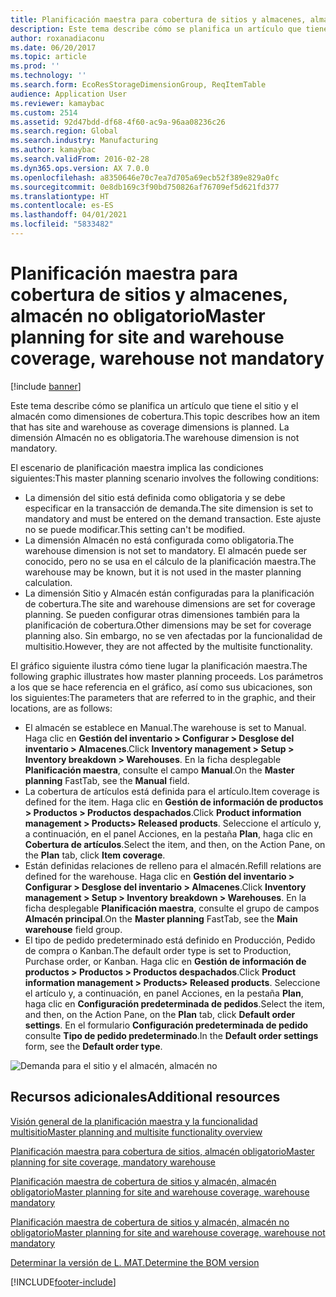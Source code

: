 ```yaml
---
title: Planificación maestra para cobertura de sitios y almacenes, almacén no obligatorio
description: Este tema describe cómo se planifica un artículo que tiene el sitio y el almacén como dimensiones de cobertura. La dimensión Almacén no es obligatoria.
author: roxanadiaconu
ms.date: 06/20/2017
ms.topic: article
ms.prod: ''
ms.technology: ''
ms.search.form: EcoResStorageDimensionGroup, ReqItemTable
audience: Application User
ms.reviewer: kamaybac
ms.custom: 2514
ms.assetid: 92d47bdd-df68-4f60-ac9a-96aa08236c26
ms.search.region: Global
ms.search.industry: Manufacturing
ms.author: kamaybac
ms.search.validFrom: 2016-02-28
ms.dyn365.ops.version: AX 7.0.0
ms.openlocfilehash: a8350646e70c7ea7d705a69ecb52f389e829a0fc
ms.sourcegitcommit: 0e8db169c3f90bd750826af76709ef5d621fd377
ms.translationtype: HT
ms.contentlocale: es-ES
ms.lasthandoff: 04/01/2021
ms.locfileid: "5833482"
---
```

# <a name="master-planning-for-site-and-warehouse-coverage-warehouse-not-mandatory"></a><span data-ttu-id="d160c-104">Planificación maestra para cobertura de sitios y almacenes, almacén no obligatorio</span><span class="sxs-lookup"><span data-stu-id="d160c-104">Master planning for site and warehouse coverage, warehouse not mandatory</span></span>

[!include [banner](../includes/banner.md)]

<span data-ttu-id="d160c-105">Este tema describe cómo se planifica un artículo que tiene el sitio y el almacén como dimensiones de cobertura.</span><span class="sxs-lookup"><span data-stu-id="d160c-105">This topic describes how an item that has site and warehouse as coverage dimensions is planned.</span></span> <span data-ttu-id="d160c-106">La dimensión Almacén no es obligatoria.</span><span class="sxs-lookup"><span data-stu-id="d160c-106">The warehouse dimension is not mandatory.</span></span>

<span data-ttu-id="d160c-107">El escenario de planificación maestra implica las condiciones siguientes:</span><span class="sxs-lookup"><span data-stu-id="d160c-107">This master planning scenario involves the following conditions:</span></span>

-   <span data-ttu-id="d160c-108">La dimensión del sitio está definida como obligatoria y se debe especificar en la transacción de demanda.</span><span class="sxs-lookup"><span data-stu-id="d160c-108">The site dimension is set to mandatory and must be entered on the demand transaction.</span></span> <span data-ttu-id="d160c-109">Este ajuste no se puede modificar.</span><span class="sxs-lookup"><span data-stu-id="d160c-109">This setting can't be modified.</span></span>
-   <span data-ttu-id="d160c-110">La dimensión Almacén no está configurada como obligatoria.</span><span class="sxs-lookup"><span data-stu-id="d160c-110">The warehouse dimension is not set to mandatory.</span></span> <span data-ttu-id="d160c-111">El almacén puede ser conocido, pero no se usa en el cálculo de la planificación maestra.</span><span class="sxs-lookup"><span data-stu-id="d160c-111">The warehouse may be known, but it is not used in the master planning calculation.</span></span>
-   <span data-ttu-id="d160c-112">La dimensión Sitio y Almacén están configuradas para la planificación de cobertura.</span><span class="sxs-lookup"><span data-stu-id="d160c-112">The site and warehouse dimensions are set for coverage planning.</span></span> <span data-ttu-id="d160c-113">Se pueden configurar otras dimensiones también para la planificación de cobertura.</span><span class="sxs-lookup"><span data-stu-id="d160c-113">Other dimensions may be set for coverage planning also.</span></span> <span data-ttu-id="d160c-114">Sin embargo, no se ven afectadas por la funcionalidad de multisitio.</span><span class="sxs-lookup"><span data-stu-id="d160c-114">However, they are not affected by the multisite functionality.</span></span>

<span data-ttu-id="d160c-115">El gráfico siguiente ilustra cómo tiene lugar la planificación maestra.</span><span class="sxs-lookup"><span data-stu-id="d160c-115">The following graphic illustrates how master planning proceeds.</span></span> <span data-ttu-id="d160c-116">Los parámetros a los que se hace referencia en el gráfico, así como sus ubicaciones, son los siguientes:</span><span class="sxs-lookup"><span data-stu-id="d160c-116">The parameters that are referred to in the graphic, and their locations, are as follows:</span></span>
-   <span data-ttu-id="d160c-117">El almacén se establece en Manual.</span><span class="sxs-lookup"><span data-stu-id="d160c-117">The warehouse is set to Manual.</span></span> <span data-ttu-id="d160c-118">Haga clic en **Gestión del inventario &gt; Configurar &gt; Desglose del inventario &gt; Almacenes**.</span><span class="sxs-lookup"><span data-stu-id="d160c-118">Click **Inventory management &gt; Setup &gt; Inventory breakdown &gt; Warehouses**.</span></span> <span data-ttu-id="d160c-119">En la ficha desplegable **Planificación maestra**, consulte el campo **Manual**.</span><span class="sxs-lookup"><span data-stu-id="d160c-119">On the **Master planning** FastTab, see the **Manual** field.</span></span>
-   <span data-ttu-id="d160c-120">La cobertura de artículos está definida para el artículo.</span><span class="sxs-lookup"><span data-stu-id="d160c-120">Item coverage is defined for the item.</span></span> <span data-ttu-id="d160c-121">Haga clic en **Gestión de información de productos &gt; Productos &gt; Productos despachados**.</span><span class="sxs-lookup"><span data-stu-id="d160c-121">Click **Product information management &gt; Products&gt; Released products**.</span></span> <span data-ttu-id="d160c-122">Seleccione el artículo y, a continuación, en el panel Acciones, en la pestaña **Plan**, haga clic en **Cobertura de artículos**.</span><span class="sxs-lookup"><span data-stu-id="d160c-122">Select the item, and then, on the Action Pane, on the **Plan** tab, click **Item coverage**.</span></span>
-   <span data-ttu-id="d160c-123">Están definidas relaciones de relleno para el almacén.</span><span class="sxs-lookup"><span data-stu-id="d160c-123">Refill relations are defined for the warehouse.</span></span> <span data-ttu-id="d160c-124">Haga clic en **Gestión del inventario &gt; Configurar &gt; Desglose del inventario &gt; Almacenes**.</span><span class="sxs-lookup"><span data-stu-id="d160c-124">Click **Inventory management &gt; Setup &gt; Inventory breakdown &gt; Warehouses**.</span></span> <span data-ttu-id="d160c-125">En la ficha desplegable **Planificación maestra**, consulte el grupo de campos **Almacén principal**.</span><span class="sxs-lookup"><span data-stu-id="d160c-125">On the **Master planning** FastTab, see the **Main warehouse** field group.</span></span>
-   <span data-ttu-id="d160c-126">El tipo de pedido predeterminado está definido en Producción, Pedido de compra o Kanban.</span><span class="sxs-lookup"><span data-stu-id="d160c-126">The default order type is set to Production, Purchase order, or Kanban.</span></span> <span data-ttu-id="d160c-127">Haga clic en **Gestión de información de productos &gt; Productos &gt; Productos despachados**.</span><span class="sxs-lookup"><span data-stu-id="d160c-127">Click **Product information management &gt; Products&gt; Released products**.</span></span> <span data-ttu-id="d160c-128">Seleccione el artículo y, a continuación, en panel Acciones, en la pestaña **Plan**, haga clic en **Configuración predeterminada de pedidos**.</span><span class="sxs-lookup"><span data-stu-id="d160c-128">Select the item, and then, on the Action Pane, on the **Plan** tab, click **Default order settings**.</span></span> <span data-ttu-id="d160c-129">En el formulario **Configuración predeterminada de pedido** consulte **Tipo de pedido predeterminado**.</span><span class="sxs-lookup"><span data-stu-id="d160c-129">In the **Default order settings** form, see the **Default order type**.</span></span>

![Demanda para el sitio y el almacén, almacén no](./media/multisitedemandexplosionscenarioforsiteandwarehousecoveragewarehousenotmandatory.jpg)



<a name="additional-resources"></a><span data-ttu-id="d160c-131">Recursos adicionales</span><span class="sxs-lookup"><span data-stu-id="d160c-131">Additional resources</span></span>
--------

[<span data-ttu-id="d160c-132">Visión general de la planificación maestra y la funcionalidad multisitio</span><span class="sxs-lookup"><span data-stu-id="d160c-132">Master planning and multisite functionality overview</span></span>](master-plan-multisite-functionality.md)

[<span data-ttu-id="d160c-133">Planificación maestra para cobertura de sitios, almacén obligatorio</span><span class="sxs-lookup"><span data-stu-id="d160c-133">Master planning for site coverage, mandatory warehouse</span></span>](master-plan-site-warehouse-coverage-warehouse-mandatory.md)

[<span data-ttu-id="d160c-134">Planificación maestra de cobertura de sitios y almacén, almacén obligatorio</span><span class="sxs-lookup"><span data-stu-id="d160c-134">Master planning for site and warehouse coverage, warehouse mandatory</span></span>](master-plan-site-coverage-warehouse-mandatory.md)

[<span data-ttu-id="d160c-135">Planificación maestra de cobertura de sitios y almacén, almacén no obligatorio</span><span class="sxs-lookup"><span data-stu-id="d160c-135">Master planning for site and warehouse coverage, warehouse not mandatory</span></span>](master-plan-site-coverage-warehouse-not-mandatory.md)

[<span data-ttu-id="d160c-136">Determinar la versión de L. MAT.</span><span class="sxs-lookup"><span data-stu-id="d160c-136">Determine the BOM version</span></span>](master-plan-bom-version-determined.md)





[!INCLUDE[footer-include](../../includes/footer-banner.md)]
